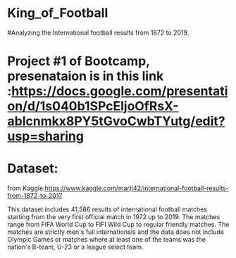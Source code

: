 # King_of_Football
#Analyzing  the International football results from 1872 to 2019.


# Project #1 of Bootcamp, presenataion is in this link :<https://docs.google.com/presentation/d/1s040b1SPcEljoOfRsX-ablcnmkx8PY5tGvoCwbTYutg/edit?usp=sharing>

# Dataset:
from Kaggle:<https://www.kaggle.com/martj42/international-football-results-from-1872-to-2017>

This dataset includes 41,586 results of international football matches starting from the very first official match in 1972 up to 2019. The matches range from FIFA World Cup to FIFI Wild Cup to regular friendly matches. The matches are strictly men's full internationals and the data does not include Olympic Games or matches where at least one of the teams was the nation's B-team, U-23 or a league select team.
